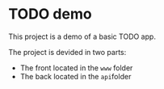 # TODO demo

This project is a demo of a basic TODO app.

The project is devided in two parts:

- The front located in the `www` folder
- The back located in the `api`folder

